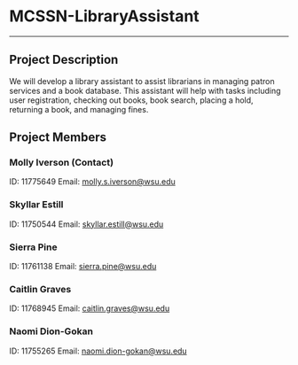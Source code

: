 # MCSSN-LibraryAssistant

***

## Project Description
We will develop a library assistant to assist librarians in managing patron services and a book database. This assistant will help with tasks including user registration, checking out books, book search, placing a hold, returning a book, and managing fines. 

## Project Members
### Molly Iverson (Contact)
ID: 11775649
Email: molly.s.iverson@wsu.edu 

### Skyllar Estill
ID: 11750544
Email: skyllar.estill@wsu.edu

### Sierra Pine
ID: 11761138
Email: sierra.pine@wsu.edu 

### Caitlin Graves
ID: 11768945
Email: caitlin.graves@wsu.edu 

### Naomi Dion-Gokan
ID: 11755265
Email: naomi.dion-gokan@wsu.edu
